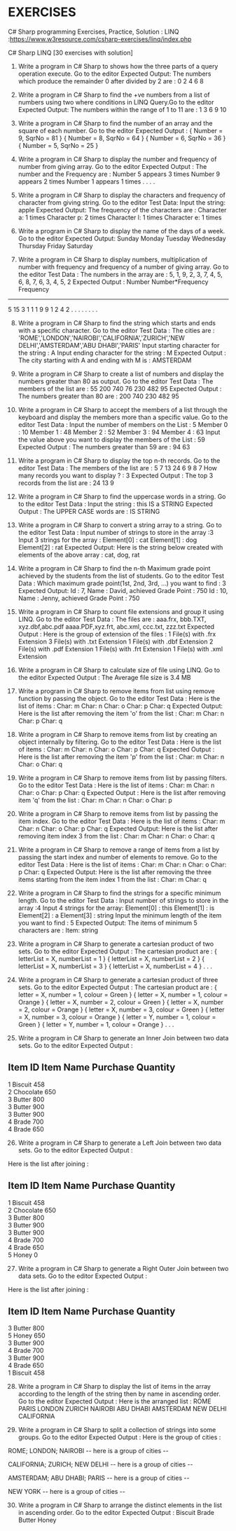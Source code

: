 # EXERCISES 
C# Sharp programming Exercises, Practice, Solution : LINQ  :https://www.w3resource.com/csharp-exercises/linq/index.php




C# Sharp LINQ [30 exercises with solution]
1. Write a program in C# Sharp to shows how the three parts of a query operation execute. Go to the editor
Expected Output:
The numbers which produce the remainder 0 after divided by 2 are :
0 2 4 6 8


2. Write a program in C# Sharp to find the +ve numbers from a list of numbers using two where conditions in LINQ Query.Go to the editor
Expected Output:
The numbers within the range of 1 to 11 are :
1 3 6 9 10

3. Write a program in C# Sharp to find the number of an array and the square of each number. Go to the editor
Expected Output :
{ Number = 9, SqrNo = 81 }
{ Number = 8, SqrNo = 64 }
{ Number = 6, SqrNo = 36 }
{ Number = 5, SqrNo = 25 }


4. Write a program in C# Sharp to display the number and frequency of number from giving array. Go to the editor
Expected Output :
The number and the Frequency are :
Number 5 appears 3 times
Number 9 appears 2 times
Number 1 appears 1 times
. . . .


5. Write a program in C# Sharp to display the characters and frequency of character from giving string. Go to the editor
Test Data:
Input the string: apple
Expected Output:
The frequency of the characters are :
Character a: 1 times
Character p: 2 times
Character l: 1 times
Character e: 1 times


6. Write a program in C# Sharp to display the name of the days of a week. Go to the editor
Expected Output:
Sunday
Monday
Tuesday
Wednesday
Thursday
Friday
Saturday


7. Write a program in C# Sharp to display numbers, multiplication of number with frequency and frequency of a number of giving array. Go to the editor
Test Data :
The numbers in the array are :
5, 1, 9, 2, 3, 7, 4, 5, 6, 8, 7, 6, 3, 4, 5, 2
Expected Output :
Number Number*Frequency Frequency
------------------------------------------------
5 15 3
1 1 1
9 9 1
2 4 2
. . . . . . . .


8. Write a program in C# Sharp to find the string which starts and ends with a specific character. Go to the editor
Test Data :
The cities are : 'ROME','LONDON','NAIROBI','CALIFORNIA','ZURICH','NEW DELHI','AMSTERDAM','ABU DHABI','PARIS'
Input starting character for the string : A
Input ending character for the string : M
Expected Output :
The city starting with A and ending with M is : AMSTERDAM


9. Write a program in C# Sharp to create a list of numbers and display the numbers greater than 80 as output. Go to the editor
Test Data :
The members of the list are :
55 200 740 76 230 482 95
Expected Output :
The numbers greater than 80 are :
200
740
230
482
95


10. Write a program in C# Sharp to accept the members of a list through the keyboard and display the members more than a specific value. Go to the editor
Test Data :
Input the number of members on the List : 5
Member 0 : 10
Member 1 : 48
Member 2 : 52
Member 3 : 94
Member 4 : 63
Input the value above you want to display the members of the List : 59
Expected Output :
The numbers greater than 59 are :
94
63

11. Write a program in C# Sharp to display the top n-th records. Go to the editor
Test Data :
The members of the list are :
5
7
13
24
6
9
8
7
How many records you want to display ? : 3
Expected Output :
The top 3 records from the list are :
24
13
9


12. Write a program in C# Sharp to find the uppercase words in a string. Go to the editor
Test Data :
Input the string : this IS a STRING
Expected Output :
The UPPER CASE words are :
IS
STRING


13. Write a program in C# Sharp to convert a string array to a string. Go to the editor
Test Data :
Input number of strings to store in the array :3
Input 3 strings for the array :
Element[0] : cat
Element[1] : dog
Element[2] : rat
Expected Output:
Here is the string below created with elements of the above array :
cat, dog, rat


14. Write a program in C# Sharp to find the n-th Maximum grade point achieved by the students from the list of students. Go to the editor
Test Data :
Which maximum grade point(1st, 2nd, 3rd, ...) you want to find : 3
Expected Output:
Id : 7, Name : David, achieved Grade Point : 750
Id : 10, Name : Jenny, achieved Grade Point : 750

15. Write a program in C# Sharp to count file extensions and group it using LINQ. Go to the editor
Test Data :
The files are : aaa.frx, bbb.TXT, xyz.dbf,abc.pdf
aaaa.PDF,xyz.frt, abc.xml, ccc.txt, zzz.txt
Expected Output :
Here is the group of extension of the files :
1 File(s) with .frx Extension
3 File(s) with .txt Extension
1 File(s) with .dbf Extension
2 File(s) with .pdf Extension
1 File(s) with .frt Extension
1 File(s) with .xml Extension


16. Write a program in C# Sharp to calculate size of file using LINQ. Go to the editor
Expected Output :
The Average file size is 3.4 MB


17. Write a program in C# Sharp to remove items from list using remove function by passing the object. Go to the editor
Test Data :
Here is the list of items :
Char: m
Char: n
Char: o
Char: p
Char: q
Expected Output:
Here is the list after removing the item 'o' from the list :
Char: m
Char: n
Char: p
Char: q


18. Write a program in C# Sharp to remove items from list by creating an object internally by filtering. Go to the editor
Test Data :
Here is the list of items :
Char: m
Char: n
Char: o
Char: p
Char: q
Expected Output :
Here is the list after removing the item 'p' from the list :
Char: m
Char: n
Char: o
Char: q

19. Write a program in C# Sharp to remove items from list by passing filters. Go to the editor
Test Data :
Here is the list of items :
Char: m
Char: n
Char: o
Char: p
Char: q
Expected Output :
Here is the list after removing item 'q' from the list :
Char: m
Char: n
Char: o
Char: p


20. Write a program in C# Sharp to remove items from list by passing the item index. Go to the editor
Test Data :
Here is the list of items :
Char: m
Char: n
Char: o
Char: p
Char: q
Expected Output:
Here is the list after removing item index 3 from the list :
Char: m
Char: n
Char: o
Char: q


21. Write a program in C# Sharp to remove a range of items from a list by passing the start index and number of elements to remove. Go to the editor
Test Data :
Here is the list of items :
Char: m
Char: n
Char: o
Char: p
Char: q
Expected Output:
Here is the list after removing the three items starting from the item index 1 from the list :
Char: m
Char: q


22. Write a program in C# Sharp to find the strings for a specific minimum length. Go to the editor
Test Data :
Input number of strings to store in the array :4
Input 4 strings for the array:
Element[0] : this
Element[1] : is
Element[2] : a
Element[3] : string
Input the minimum length of the item you want to find : 5
Expected Output:
The items of minimum 5 characters are :
Item: string

23. Write a program in C# Sharp to generate a cartesian product of two sets. Go to the editor
Expected Output :
The cartesian product are :
{ letterList = X, numberList = 1 }
{ letterList = X, numberList = 2 }
{ letterList = X, numberList = 3 }
{ letterList = X, numberList = 4 }
. . .


24. Write a program in C# Sharp to generate a cartesian product of three sets. Go to the editor
Expected Output :
The cartesian product are :
{ letter = X, number = 1, colour = Green }
{ letter = X, number = 1, colour = Orange }
{ letter = X, number = 2, colour = Green }
{ letter = X, number = 2, colour = Orange }
{ letter = X, number = 3, colour = Green }
{ letter = X, number = 3, colour = Orange }
{ letter = Y, number = 1, colour = Green }
{ letter = Y, number = 1, colour = Orange }
. . .


25. Write a program in C# Sharp to generate an Inner Join between two data sets. Go to the editor
Expected Output :

Item ID         Item Name       Purchase Quantity                                                             
-------------------------------------------------------                                                       
1               Biscuit                 458                                                                   
2               Chocolate               650                                                                   
3               Butter                  800                                                                   
3               Butter                  900                                                                   
3               Butter                  900                                                                   
4               Brade                   700                                                                   
4               Brade                   650


26. Write a program in C# Sharp to generate a Left Join between two data sets. Go to the editor
Expected Output :

Here is the list after joining  :                                                                             
                                                                                                              
Item ID         Item Name       Purchase Quantity                                                             
-------------------------------------------------------                                                       
1               Biscuit                 458                                                                   
2               Chocolate               650                                                                   
3               Butter                  800                                                                   
3               Butter                  900                                                                   
3               Butter                  900                                                                   
4               Brade                   700                                                                   
4               Brade                   650                                                                   
5               Honey                   0   


27. Write a program in C# Sharp to generate a Right Outer Join between two data sets. Go to the editor
Expected Output :

Here is the list after joining  :                                                                             
                                                                                                              
Item ID         Item Name       Purchase Quantity                                                             
-------------------------------------------------------                                                       
3               Butter                  800                                                                   
5               Honey                   650                                                                   
3               Butter                  900                                                                   
4               Brade                   700                                                                   
3               Butter                  900                                                                   
4               Brade                   650                                                                   
1               Biscuit                 458   


28. Write a program in C# Sharp to display the list of items in the array according to the length of the string then by name in ascending order. Go to the editor
Expected Output :
Here is the arranged list :
ROME
PARIS
LONDON
ZURICH
NAIROBI
ABU DHABI
AMSTERDAM
NEW DELHI
CALIFORNIA


29. Write a program in C# Sharp to split a collection of strings into some groups. Go to the editor
Expected Output :
Here is the group of cities :

ROME; LONDON; NAIROBI
-- here is a group of cities --

CALIFORNIA; ZURICH; NEW DELHI
-- here is a group of cities --

AMSTERDAM; ABU DHABI; PARIS
-- here is a group of cities --

NEW YORK
-- here is a group of cities --


30. Write a program in C# Sharp to arrange the distinct elements in the list in ascending order. Go to the editor
Expected Output :
Biscuit
Brade
Butter
Honey
